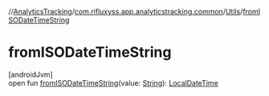 //[AnalyticsTracking](../../../index.md)/[com.rifluxyss.app.analyticstracking.common](../index.md)/[Utils](index.md)/[fromISODateTimeString](from-i-s-o-date-time-string.md)

# fromISODateTimeString

[androidJvm]\
open fun [fromISODateTimeString](from-i-s-o-date-time-string.md)(value: [String](https://developer.android.com/reference/kotlin/java/lang/String.html)): [LocalDateTime](https://developer.android.com/reference/kotlin/java/time/LocalDateTime.html)
